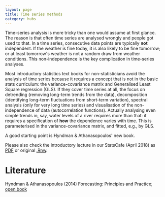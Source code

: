 ```yaml
---
layout: page
title: Time series methods
category: hubs
---
```


Time-series analysis is more tricky than one would assume at first glance. The reason is that often time series are analysed wrongly and people got used to that. In a time series, consecutive data points are typically **not** independent. If the weather is fine today, it is also likely to be fine tomorrow; or at least tomorrow's weather is not a random draw from weather conditions. This non-independence is the key complication in time-series analyses.

Most introductory statistics text books for non-statisticians avoid the analysis of time series because it requires a concept that is not in the basic stats curriculum: the variance-covariance matrix and Generalised Least Square regression (GLS). If they cover time series at all, the focus on detrending (removing long-term trends from the data), decomposition (identifying long-term fluctuations from short-term variation), spectral analysis (only for very long time series) and visualisation of the non-independence of data (autocorrelation functions). Actually analysing even simple trends in, say, water levels of a river requires more than that: it requires a specification of **how** the dependence varies with time. This is parameterised in the variance-covariance matrix, and fitted, e.g., by GLS.

A good starting point is Hyndman & Athanasopoulos' new book.

Please also check the introductory lecture in our StatsCafe (April 2018) as [PDF](https://github.com/biometry/APES/blob/master/LectureNotes/2018-TimeSeries/intro-timeseries.pdf) or original [.Rnw](https://github.com/biometry/APES/blob/master/LectureNotes/2018-TimeSeries/intro-timeseries.Rnw).


Literature
==
Hyndman & Athanasopoulos (2014) Forecasting: Principles and Practice; [open book](https://www.otexts.org/fpp)
